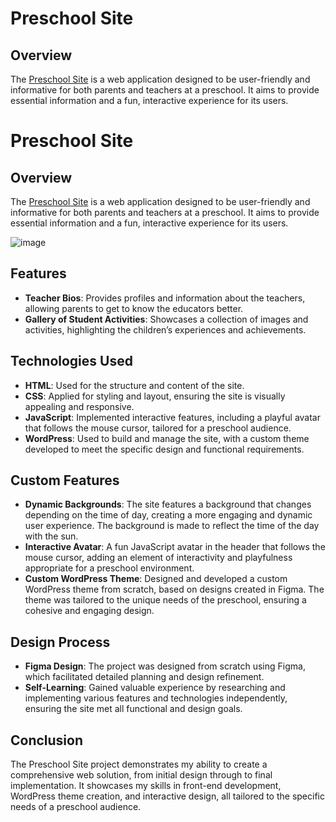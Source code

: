 # Preschool Site

## Overview

The [Preschool Site](https://solbarn.se/) is a web application designed to be user-friendly and informative for both parents and teachers at a preschool. It aims to provide essential information and a fun, interactive experience for its users.

# Preschool Site

## Overview

The [Preschool Site](https://solbarn.se/) is a web application designed to be user-friendly and informative for both parents and teachers at a preschool. It aims to provide essential information and a fun, interactive experience for its users.

![image](https://github.com/user-attachments/assets/104ba298-f4cf-4aa4-8424-5f844cd0e9f7)


## Features

- **Teacher Bios**: Provides profiles and information about the teachers, allowing parents to get to know the educators better.
- **Gallery of Student Activities**: Showcases a collection of images and activities, highlighting the children’s experiences and achievements.

## Technologies Used

- **HTML**: Used for the structure and content of the site.
- **CSS**: Applied for styling and layout, ensuring the site is visually appealing and responsive.
- **JavaScript**: Implemented interactive features, including a playful avatar that follows the mouse cursor, tailored for a preschool audience.
- **WordPress**: Used to build and manage the site, with a custom theme developed to meet the specific design and functional requirements.

## Custom Features

- **Dynamic Backgrounds**: The site features a background that changes depending on the time of day, creating a more engaging and dynamic user experience. The background is made to reflect the time of the day with the sun.
- **Interactive Avatar**: A fun JavaScript avatar in the header that follows the mouse cursor, adding an element of interactivity and playfulness appropriate for a preschool environment.
- **Custom WordPress Theme**: Designed and developed a custom WordPress theme from scratch, based on designs created in Figma. The theme was tailored to the unique needs of the preschool, ensuring a cohesive and engaging design.

## Design Process

- **Figma Design**: The project was designed from scratch using Figma, which facilitated detailed planning and design refinement.
- **Self-Learning**: Gained valuable experience by researching and implementing various features and technologies independently, ensuring the site met all functional and design goals.

## Conclusion

The Preschool Site project demonstrates my ability to create a comprehensive web solution, from initial design through to final implementation. It showcases my skills in front-end development, WordPress theme creation, and interactive design, all tailored to the specific needs of a preschool audience.



